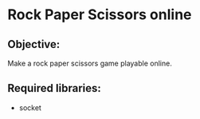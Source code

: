 # Rock Paper Scissors online
## Objective:
  Make a rock paper scissors game playable online.
  
## Required libraries:
  - socket
